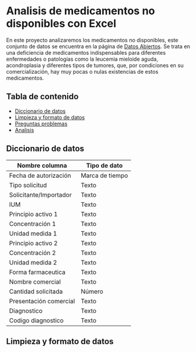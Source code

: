 # Analisis de medicamentos no disponibles con Excel

En este proyecto analizaremos los medicamentos no disponibles, este conjunto de datos se encuentra en la página de [Datos Abiertos](https://www.datos.gov.co/d/sdmr-tfmf). Se trata en una deficiencia de medicamentos indispensables para diferentes enfermedades o patologías como la leucemia mieloide aguda, acondroplasia y diferentes tipos de tumores, que, por condiciones en su comercialización, hay muy pocas o nulas existencias de estos medicamentos.

## Tabla de contenido

- [Diccionario de datos](#diccionario-de-datos)
- [Limpieza y formato de datos](#limpieza-y-formato-de-datos)
- [Preguntas problemas](#preguntas-problemas)
- [Analisis](#analisis)

## Diccionario de datos

| Nombre columna | Tipo de dato |
| --- | --- |
| Fecha de autorización | Marca de tiempo |
| Tipo solicitud | Texto |
| Solicitante/Importador | Texto |
| IUM| Texto |
| Principio activo 1 | Texto |
| Concentración 1 | Texto |
| Unidad medida 1 | Texto |
| Principio activo 2 | Texto |
| Concentración 2 | Texto |
| Unidad medida 2 | Texto |
| Forma farmaceutica | Texto |
| Nombre comercial | Texto |
| Cantidad solicitada | Número |
| Presentación comercial | Texto |
| Diagnostico | Texto |
| Codigo diagnostico | Texto |

## Limpieza y formato de datos

